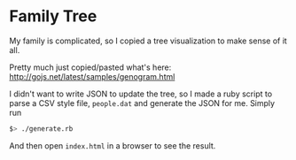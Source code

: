 Family Tree
===========

My family is complicated, so I copied a tree visualization to make sense of it
all.

Pretty much just copied/pasted what's here:
http://gojs.net/latest/samples/genogram.html

I didn't want to write JSON to update the tree, so I made a ruby script to
parse a CSV style file, `people.dat` and generate the JSON for me.  Simply run

```bash
$> ./generate.rb
```

And then open `index.html` in a browser to see the result.
